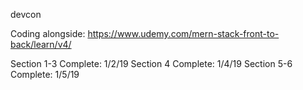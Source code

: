 devcon

Coding alongside:
  https://www.udemy.com/mern-stack-front-to-back/learn/v4/
  
Section 1-3 Complete: 1/2/19
Section 4 Complete: 1/4/19
Section 5-6 Complete: 1/5/19
